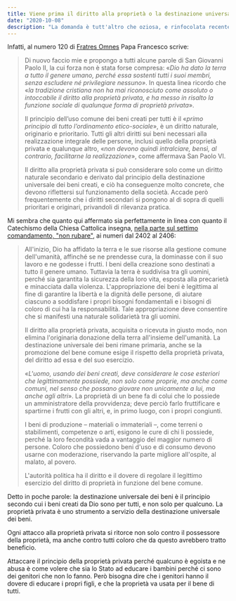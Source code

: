 ```yaml
---
title: Viene prima il diritto alla proprietà o la destinazione universale dei beni?
date: "2020-10-08"
description: "La domanda è tutt'altro che oziosa, e rinfocolata recentemente dalla pubblicazione dell'Enciclica Fratres Omnes."
---
```


Infatti, al numero 120 di [Fratres Omnes](http://www.vatican.va/content/francesco/it/encyclicals/documents/papa-francesco_20201003_enciclica-fratelli-tutti.html) Papa Francesco scrive:

> Di nuovo faccio mie e propongo a tutti alcune parole di San Giovanni Paolo II, la cui forza non è stata forse compresa: «_Dio ha dato la terra a tutto il genere umano, perché essa sostenti tutti i suoi membri, senza escludere né privilegiare nessuno»_. In questa linea ricordo che «_la tradizione cristiana non ha mai riconosciuto come assoluto o intoccabile il diritto alla proprietà privata, e ha messo in risalto la funzione sociale di qualunque forma di proprietà privata_».
>
> Il principio dell’uso comune dei beni creati per tutti è il «_primo principio di tutto l’ordinamento etico-sociale_», è un diritto naturale, originario e prioritario. Tutti gli altri diritti sui beni necessari alla realizzazione integrale delle persone, inclusi quello della proprietà privata e qualunque altro, «_non devono quindi intralciare, bensì, al contrario, facilitarne la realizzazione_», come affermava San Paolo VI.
>
> Il diritto alla proprietà privata si può considerare solo come un diritto naturale secondario e derivato dal principio della destinazione universale dei beni creati, e ciò ha conseguenze molto concrete, che devono riflettersi sul funzionamento della società. Accade però frequentemente che i diritti secondari si pongono al di sopra di quelli prioritari e originari, privandoli di rilevanza pratica.

Mi sembra che quanto qui affermato sia perfettamente in linea con quanto il Catechismo della Chiesa Cattolica insegna, [nella parte sul settimo comandamento, "non rubare"](http://www.vatican.va/archive/catechism_it/p3s2c2a7_it.htm), ai numeri dal 2402 al 2406:

> All'inizio, Dio ha affidato la terra e le sue risorse alla gestione comune dell'umanità, affinché se ne prendesse cura, la dominasse con il suo lavoro e ne godesse i frutti. I beni della creazione sono destinati a tutto il genere umano. Tuttavia la terra è suddivisa tra gli uomini, perché sia garantita la sicurezza della loro vita, esposta alla precarietà e minacciata dalla violenza. L'appropriazione dei beni è legittima al fine di garantire la libertà e la dignità delle persone, di aiutare ciascuno a soddisfare i propri bisogni fondamentali e i bisogni di coloro di cui ha la responsabilità. Tale appropriazione deve consentire che si manifesti una naturale solidarietà tra gli uomini.
>
> Il diritto alla proprietà privata, acquisita o ricevuta in giusto modo, non elimina l'originaria donazione della terra all'insieme dell'umanità. La destinazione universale dei beni rimane primaria, anche se la promozione del bene comune esige il rispetto della proprietà privata, del diritto ad essa e del suo esercizio.
>
> «_L'uomo, usando dei beni creati, deve considerare le cose esteriori che legittimamente possiede, non solo come proprie, ma anche come comuni, nel senso che possano giovare non unicamente a lui, ma anche agli altri_». La proprietà di un bene fa di colui che lo possiede un amministratore della provvidenza; deve perciò farlo fruttificare e spartirne i frutti con gli altri, e, in primo luogo, con i propri congiunti.
>
> I beni di produzione – materiali o immateriali –, come terreni o stabilimenti, competenze o arti, esigono le cure di chi li possiede, perché la loro fecondità vada a vantaggio del maggior numero di persone. Coloro che possiedono beni d'uso e di consumo devono usarne con moderazione, riservando la parte migliore all'ospite, al malato, al povero.
>
> L'autorità politica ha il diritto e il dovere di regolare il legittimo esercizio del diritto di proprietà in funzione del bene comune.

Detto in poche parole: la destinazione universale dei beni è il principio secondo cui i beni creati da Dio sono per tutti, e non solo per qualcuno. La proprietà privata è uno strumento a servizio della destinazione universale dei beni.

Ogni attacco alla proprietà privata si ritorce non solo contro il possessore della proprietà, ma anche contro tutti coloro che da questo avrebbero tratto beneficio.

Attaccare il principio della proprietà privata perché qualcuno è egoista e ne abusa è come volere che sia lo Stato ad educare i bambini perché ci sono dei genitori che non lo fanno. Però bisogna dire che i genitori hanno il dovere di educare i propri figli, e che la proprietà va usata per il bene di tutti.

